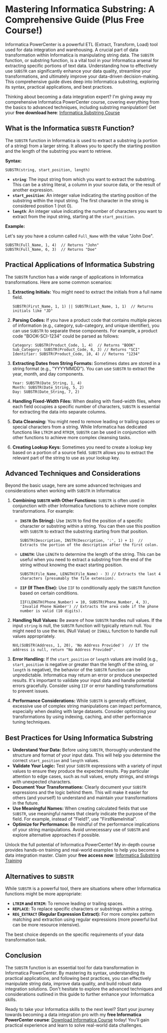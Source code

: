 # Mastering Informatica Substring: A Comprehensive Guide (Plus Free Course!)

Informatica PowerCenter is a powerful ETL (Extract, Transform, Load) tool used for data integration and warehousing. A crucial part of data transformation within Informatica is manipulating string data. The `SUBSTR` function, or substring function, is a vital tool in your Informatica arsenal for extracting specific portions of text data. Understanding how to effectively use `SUBSTR` can significantly enhance your data quality, streamline your transformations, and ultimately improve your data-driven decision-making. This comprehensive guide dives deep into Informatica substring, exploring its syntax, practical applications, and best practices.

Thinking about becoming a data integration expert? I'm giving away my comprehensive Informatica PowerCenter course, covering everything from the basics to advanced techniques, including substring manipulation! Get your **free download here**: [Informatica Substring Course](https://udemywork.com/informatica-substring)

## What is the Informatica `SUBSTR` Function?

The `SUBSTR` function in Informatica is used to extract a substring (a portion of a string) from a larger string. It allows you to specify the starting position and the length of the substring you want to retrieve.

**Syntax:**

```
SUBSTR(string, start_position, length)
```

*   **`string`**:  The input string from which you want to extract the substring.  This can be a string literal, a column in your source data, or the result of another expression.
*   **`start_position`**: An integer value indicating the starting position of the substring within the input string.  The first character in the string is considered position 1 (not 0).
*   **`length`**: An integer value indicating the number of characters you want to extract from the input string, starting at the `start_position`.

**Example:**

Let's say you have a column called `Full_Name` with the value "John Doe".

```
SUBSTR(Full_Name, 1, 4)  // Returns "John"
SUBSTR(Full_Name, 6, 3)  // Returns "Doe"
```

## Practical Applications of Informatica Substring

The `SUBSTR` function has a wide range of applications in Informatica transformations.  Here are some common scenarios:

1.  **Extracting Initials:** You might need to extract the initials from a full name field.

    ```
    SUBSTR(First_Name, 1, 1) || SUBSTR(Last_Name, 1, 1)  // Returns initials like "JD"
    ```

2.  **Parsing Codes:**  If you have a product code that contains multiple pieces of information (e.g., category, sub-category, and unique identifier), you can use `SUBSTR` to separate these components.  For example, a product code "BOOK-SCI-1234" could be parsed as follows:

    ```
    Category: SUBSTR(Product_Code, 1, 4)  // Returns "BOOK"
    Sub_Category: SUBSTR(Product_Code, 6, 3) // Returns "SCI"
    Identifier: SUBSTR(Product_Code, 10, 4) // Returns "1234"
    ```

3.  **Extracting Dates from String Formats:**  Sometimes dates are stored in a string format (e.g., "YYYYMMDD"). You can use `SUBSTR` to extract the year, month, and day components.

    ```
    Year: SUBSTR(Date_String, 1, 4)
    Month: SUBSTR(Date_String, 5, 2)
    Day: SUBSTR(Date_String, 7, 2)
    ```

4.  **Handling Fixed-Width Files:** When dealing with fixed-width files, where each field occupies a specific number of characters, `SUBSTR` is essential for extracting the data into separate columns.

5.  **Data Cleansing:**  You might need to remove leading or trailing spaces or special characters from a string. While Informatica has dedicated functions like `LTRIM` and `RTRIM`, `SUBSTR` can be used in conjunction with other functions to achieve more complex cleansing tasks.

6.  **Creating Lookup Keys:** Sometimes you need to create a lookup key based on a portion of a source field. `SUBSTR` allows you to extract the relevant part of the string to use as your lookup key.

## Advanced Techniques and Considerations

Beyond the basic usage, here are some advanced techniques and considerations when working with `SUBSTR` in Informatica:

1.  **Combining `SUBSTR` with Other Functions:** `SUBSTR` is often used in conjunction with other Informatica functions to achieve more complex transformations. For example:

    *   **`INSTR` (In String):** Use `INSTR` to find the position of a specific character or substring within a string. You can then use this position with `SUBSTR` to extract the substring starting from that position.

        ```
        SUBSTR(Description, INSTR(Description, ':', 1) + 1)  // Extracts the portion of the description after the first colon.
        ```

    *   **`LENGTH`:** Use `LENGTH` to determine the length of the string. This can be useful when you need to extract a substring from the end of the string without knowing the exact starting position.

        ```
        SUBSTR(File_Name, LENGTH(File_Name) - 3) // Extracts the last 4 characters (presumably the file extension).
        ```

    *   **`IIF` (If Then Else):**  Use `IIF` to conditionally apply the `SUBSTR` function based on certain conditions.

        ```
        IIF(LENGTH(Phone_Number) = 10, SUBSTR(Phone_Number, 4, 3), 'Invalid Phone Number') // Extracts the area code if the phone number is valid (10 digits).
        ```

2.  **Handling Null Values:**  Be aware of how `SUBSTR` handles null values. If the input `string` is null, the `SUBSTR` function will typically return null.  You might need to use the `NVL` (Null Value) or `ISNULL` function to handle null values appropriately.

    ```
    NVL(SUBSTR(Address, 1, 20), 'No Address Provided')  // If the address is null, return "No Address Provided".
    ```

3.  **Error Handling:**  If the `start_position` or `length` values are invalid (e.g., `start_position` is negative or greater than the length of the string, or `length` is negative), the behavior of the `SUBSTR` function can be unpredictable.  Informatica may return an error or produce unexpected results.  It's important to validate your input data and handle potential errors gracefully. Consider using `IIF` or error handling transformations to prevent issues.

4.  **Performance Considerations:**  While `SUBSTR` is generally efficient, excessive use of complex string manipulations can impact performance, especially when dealing with large datasets. Consider optimizing your transformations by using indexing, caching, and other performance tuning techniques.

## Best Practices for Using Informatica Substring

*   **Understand Your Data:**  Before using `SUBSTR`, thoroughly understand the structure and format of your input data.  This will help you determine the correct `start_position` and `length` values.
*   **Validate Your Logic:**  Test your `SUBSTR` expressions with a variety of input values to ensure they produce the expected results.  Pay particular attention to edge cases, such as null values, empty strings, and strings with unexpected characters.
*   **Document Your Transformations:**  Clearly document your `SUBSTR` expressions and the logic behind them.  This will make it easier for others (and yourself) to understand and maintain your transformations in the future.
*   **Use Meaningful Names:**  When creating calculated fields that use `SUBSTR`, use meaningful names that clearly indicate the purpose of the field. For example, instead of "Field1", use "FirstNameInitial".
*   **Optimize for Performance:**  Be mindful of the performance implications of your string manipulations.  Avoid unnecessary use of `SUBSTR` and explore alternative approaches if possible.

Unlock the full potential of Informatica PowerCenter! My in-depth course provides hands-on training and real-world examples to help you become a data integration master. Claim your **free access now**: [Informatica Substring Training](https://udemywork.com/informatica-substring)

## Alternatives to `SUBSTR`

While `SUBSTR` is a powerful tool, there are situations where other Informatica functions might be more appropriate:

*   **`LTRIM` and `RTRIM`:** To remove leading or trailing spaces.
*   **`REPLACE`:** To replace specific characters or substrings within a string.
*   **`REG_EXTRACT` (Regular Expression Extract):** For more complex pattern matching and extraction using regular expressions (more powerful but can be more resource intensive).

The best choice depends on the specific requirements of your data transformation task.

## Conclusion

The `SUBSTR` function is an essential tool for data transformation in Informatica PowerCenter. By mastering its syntax, understanding its practical applications, and following best practices, you can effectively manipulate string data, improve data quality, and build robust data integration solutions.  Don't hesitate to explore the advanced techniques and considerations outlined in this guide to further enhance your Informatica skills.

Ready to take your Informatica skills to the next level? Start your journey towards becoming a data integration pro with my **free Informatica PowerCenter course**: [Download Informatica Course](https://udemywork.com/informatica-substring) today! You'll gain practical experience and learn to solve real-world data challenges.
